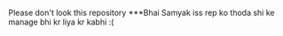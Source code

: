 Please don't look this repository
***Bhai Samyak iss rep ko thoda shi ke manage bhi kr liya kr kabhi :(
